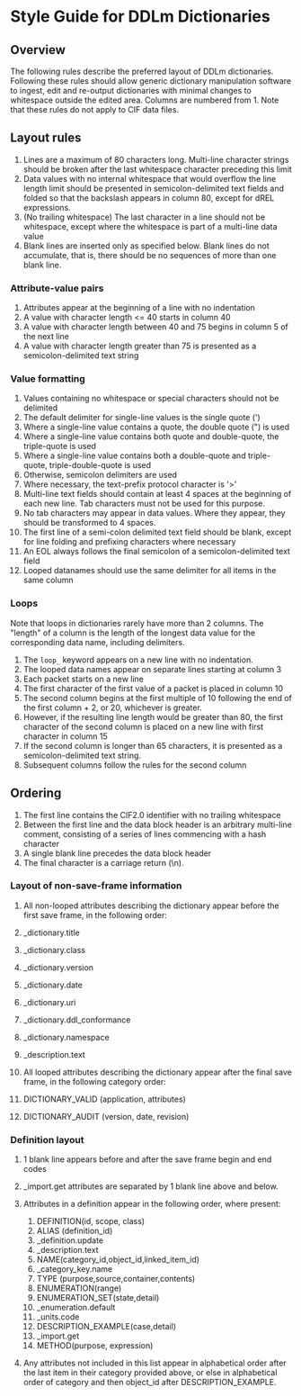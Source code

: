 # Style Guide for DDLm Dictionaries

## Overview

The following rules describe the preferred layout of DDLm dictionaries.  Following
these rules should allow generic dictionary manipulation software to ingest,
edit and re-output dictionaries with minimal changes to whitespace outside the
edited area. Columns are numbered from 1. Note that these rules do not apply
to CIF data files.

## Layout rules

1. Lines are a maximum of 80 characters long. Multi-line character strings should
be broken after the last whitespace character preceding this limit
2. Data values with no internal whitespace that would overflow the line length limit
should be presented in semicolon-delimited text fields and folded so that the 
backslash appears in column 80, except for dREL expressions.
3. (No trailing whitespace) The last character in a line should not be whitespace, 
except where the whitespace is part of a multi-line data value
4. Blank lines are inserted only as specified below. Blank lines do not accumulate,
that is, there should be no sequences of more than one blank line.

### Attribute-value pairs

1. Attributes appear at the beginning of a line with no indentation
2. A value with character length <= 40 starts in column 40
3. A value with character length between 40 and 75 begins in column 5 of
   the next line
4. A value with character length greater than 75 is presented as a
   semicolon-delimited text string
   
### Value formatting

1. Values containing no whitespace or special characters should not be delimited
2. The default delimiter for single-line values is the single quote (')
3. Where a single-line value contains a quote, the double quote (") is used
4. Where a single-line value contains both quote and double-quote, the
   triple-quote is used
5. Where a single-line value contains both a double-quote and triple-quote,
   triple-double-quote is used
6. Otherwise, semicolon delimiters are used
7. Where necessary, the text-prefix protocol character is '>'
8. Multi-line text fields should contain at least 4 spaces at the beginning of
   each new line. Tab characters must not be used for this purpose.
9. No tab characters may appear in data values. Where they appear, they
   should be transformed to 4 spaces.
10. The first line of a semi-colon delimited text field should be blank, except
   for line folding and prefixing characters where necessary
11. An EOL always follows the final semicolon of a semicolon-delimited text field
12. Looped datanames should use the same delimiter for all items in the same column

### Loops

Note that loops in dictionaries rarely have more than 2 columns. The "length"
of a column is the length of the longest data value for the corresponding
data name, including delimiters.

1. The `loop_` keyword appears on a new line with no indentation.
2. The looped data names appear on separate lines starting at column 3
3. Each packet starts on a new line
4. The first character of the first value of a packet is placed in column 10
5. The second column begins at the first multiple of 10 following the end of
   the first column + 2, or 20, whichever is greater.
5. However, if the resulting line length would be greater than 80, the first 
   character of the second column is placed on a new line with first character 
   in column 15
7. If the second column is longer than 65 characters, it is presented as a 
   semicolon-delimited text string.
8. Subsequent columns follow the rules for the second column

## Ordering

1. The first line contains the CIF2.0 identifier with no trailing whitespace
2. Between the first line and the data block header is an arbitrary multi-line
comment, consisting of a series of lines commencing with a hash character
3. A single blank line precedes the data block header
4. The final character is a carriage return (\n).

### Layout of non-save-frame information

1. All non-looped attributes describing the dictionary appear before the
first save frame, in the following order:
  1. _dictionary.title
  2. _dictionary.class
  3. _dictionary.version
  4. _dictionary.date
  5. _dictionary.uri
  6. _dictionary.ddl_conformance
  7. _dictionary.namespace
  8. _description.text

2. All looped attributes describing the dictionary appear after the final
save frame, in the following category order:
  1. DICTIONARY_VALID (application, attributes)
  2. DICTIONARY_AUDIT (version, date, revision)
  
### Definition layout

1. 1 blank line appears before and after the save frame begin and end codes
2. _import.get attributes are separated by 1 blank line above and below.
3. Attributes in a definition appear in the following order, where present:
   1. DEFINITION(id, scope, class)
   2. ALIAS (definition_id)
   3. _definition.update
   4. _description.text
   5. NAME(category_id,object_id,linked_item_id)
   6. _category_key.name
   7. TYPE (purpose,source,container,contents)
   8. ENUMERATION(range)
   9. ENUMERATION_SET(state,detail)
   9. _enumeration.default
   9. _units.code
   9. DESCRIPTION_EXAMPLE(case,detail)
   10. _import.get
   11. METHOD(purpose, expression)
   
4. Any attributes not included in this list appear in alphabetical order after
the last item in their category provided above, or else in alphabetical order
of category and then object_id after DESCRIPTION_EXAMPLE.
